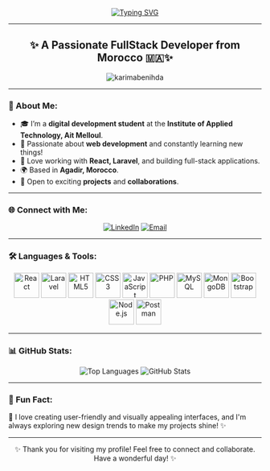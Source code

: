<div align="center">
  
[![Typing SVG](https://readme-typing-svg.herokuapp.com?font=Dancing+Script&weight=600&pause=1000&color=FF69B4&width=800&height=100&size=50&lines=Azul!+This+is+Karima+Benihda+%F0%9F%A6%8B;Welcome+to+my+GitHub+profile!+%F0%9F%92%8C)](https://git.io/typing-svg)

</div>

---

<h2 align="center">✨ A Passionate FullStack Developer from Morocco 🇲🇦✨</h2>

<p align="center">
<img src="https://komarev.com/ghpvc/?username=karimabenihda&label=Profile%20views&color=ff69b4&style=flat-square" alt="karimabenihda" />
</p>

---

### 🌸 About Me:
- 🎓 I’m a **digital development student** at the **Institute of Applied Technology, Ait Melloul**.
- 💖 Passionate about **web development** and constantly learning new things!
- 🌈 Love working with **React, Laravel**, and building full-stack applications.
- 🌍 Based in **Agadir, Morocco**.
- 🌟 Open to exciting **projects** and **collaborations**.

---

### 🌐 Connect with Me:
<p align="center">
  <a href="https://www.linkedin.com/in/karima-benihda-3004ba326/" target="_blank"><img src="https://img.shields.io/badge/LinkedIn-%230077B5.svg?style=for-the-badge&logo=linkedin&logoColor=white" alt="LinkedIn"></a>
  <a href="mailto:karimabenihda@gmail.com" target="_blank"><img src="https://img.shields.io/badge/Gmail-D14836?style=for-the-badge&logo=gmail&logoColor=white" alt="Email"></a>
</p>

---

### 🛠️ Languages & Tools:
<p align="center">
  <a href="https://reactjs.org/" target="_blank"><img src="https://cdn.jsdelivr.net/gh/devicons/devicon/icons/react/react-original-wordmark.svg" alt="React" width="50" height="50"/></a>
 <a href="https://laravel.com/" target="_blank"><img src="https://upload.wikimedia.org/wikipedia/commons/9/9a/Laravel.svg" alt="Laravel" width="50" height="50"/></a>
  <a href="https://developer.mozilla.org/en-US/docs/Web/HTML" target="_blank"><img src="https://cdn.jsdelivr.net/gh/devicons/devicon/icons/html5/html5-plain.svg" alt="HTML5" width="50" height="50"/></a>
  <a href="https://developer.mozilla.org/en-US/docs/Web/CSS" target="_blank"><img src="https://cdn.jsdelivr.net/gh/devicons/devicon/icons/css3/css3-plain.svg" alt="CSS3" width="50" height="50"/></a>
 <a href="https://developer.mozilla.org/en-US/docs/Web/JavaScript" target="_blank"><img src="https://cdn.jsdelivr.net/gh/devicons/devicon/icons/javascript/javascript-original.svg" alt="JavaScript" width="50" height="50"/></a>
  <a href="https://www.php.net" target="_blank"><img src="https://cdn.jsdelivr.net/gh/devicons/devicon/icons/php/php-original.svg" alt="PHP" width="50" height="50"/></a>
  <a href="https://www.mysql.com/" target="_blank"><img src="https://cdn.jsdelivr.net/gh/devicons/devicon/icons/mysql/mysql-original-wordmark.svg" alt="MySQL" width="50" height="50"/></a>
  <a href="https://www.mongodb.com/" target="_blank"><img src="https://cdn.jsdelivr.net/gh/devicons/devicon/icons/mongodb/mongodb-original-wordmark.svg" alt="MongoDB" width="50" height="50"/></a>
  <a href="https://getbootstrap.com" target="_blank"><img src="https://cdn.jsdelivr.net/gh/devicons/devicon/icons/bootstrap/bootstrap-original.svg" alt="Bootstrap" width="50" height="50"/></a>
  <a href="https://nodejs.org" target="_blank"><img src="https://cdn.jsdelivr.net/gh/devicons/devicon/icons/nodejs/nodejs-original-wordmark.svg" alt="Node.js" width="50" height="50"/></a>
  <a href="https://www.postman.com/" target="_blank"><img src="https://www.vectorlogo.zone/logos/getpostman/getpostman-icon.svg" alt="Postman" width="50" height="50"/></a>
</p>

---

### 📊 GitHub Stats:
<p align="center">
  <img src="https://github-readme-stats.vercel.app/api/top-langs?username=karimabenihda&show_icons=true&locale=en&layout=compact&theme=rose_pine" alt="Top Languages" />
  <img src="https://github-readme-stats.vercel.app/api?username=karimabenihda&show_icons=true&locale=en&theme=rose_pine" alt="GitHub Stats" />
</p>

---

### 🌟 Fun Fact:
🌸 I love creating user-friendly and visually appealing interfaces, and I'm always exploring new design trends to make my projects shine! ✨

---

<div align="center">
✨ Thank you for visiting my profile! Feel free to connect and collaborate. Have a wonderful day! ✨  
</div>
